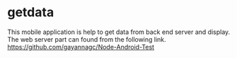 # getdata
This mobile application is help to get data from back end server and display. The web server part can found from the following link. 
https://github.com/gayannagc/Node-Android-Test
